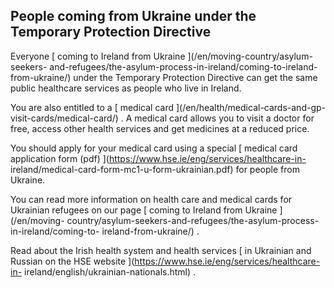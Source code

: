 ##  People coming from Ukraine under the Temporary Protection Directive

Everyone [ coming to Ireland from Ukraine ](/en/moving-country/asylum-seekers-
and-refugees/the-asylum-process-in-ireland/coming-to-ireland-from-ukraine/)
under the Temporary Protection Directive can get the same public healthcare
services as people who live in Ireland.

You are also entitled to a [ medical card ](/en/health/medical-cards-and-gp-
visit-cards/medical-card/) . A medical card allows you to visit a doctor for
free, access other health services and get medicines at a reduced price.

You should apply for your medical card using a special [ medical card
application form (pdf) ](https://www.hse.ie/eng/services/healthcare-in-
ireland/medical-card-form-mc1-u-form-ukrainian.pdf) for people from Ukraine.

You can read more information on health care and medical cards for Ukrainian
refugees on our page [ coming to Ireland from Ukraine ](/en/moving-
country/asylum-seekers-and-refugees/the-asylum-process-in-ireland/coming-to-
ireland-from-ukraine/) .

Read about the Irish health system and health services [ in Ukrainian and
Russian on the HSE website ](https://www.hse.ie/eng/services/healthcare-in-
ireland/english/ukrainian-nationals.html) .
